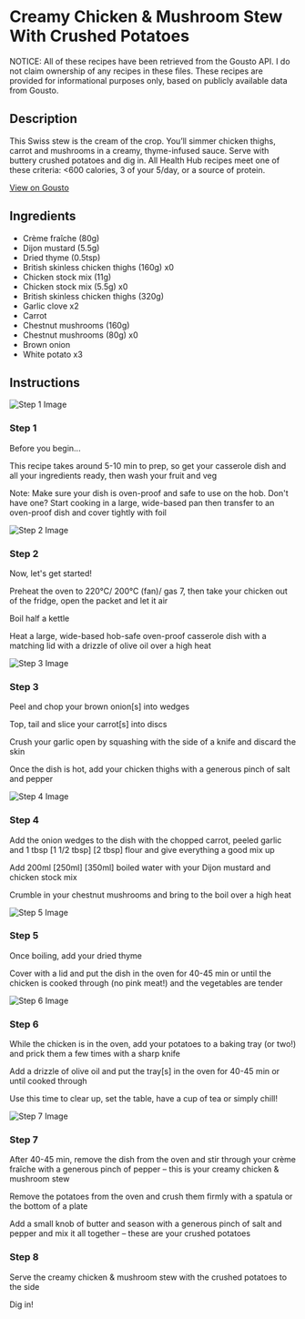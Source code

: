 # Creamy Chicken & Mushroom Stew With Crushed Potatoes

NOTICE: All of these recipes have been retrieved from the Gousto API. I do not claim ownership of any recipes in these files. These recipes are provided for informational purposes only, based on publicly available data from Gousto.

## Description

This Swiss stew is the cream of the crop. You’ll simmer chicken thighs, carrot and mushrooms in a creamy, thyme-infused sauce. Serve with buttery crushed potatoes and dig in. All Health Hub recipes meet one of these criteria: <600 calories, 3 of your 5/day, or a source of protein.

[View on Gousto](https://www.gousto.co.uk/recipes/cookbook/creamy-chicken-mushroom-stew-with-crushed-potatoes)

## Ingredients

- Crème fraîche (80g)
- Dijon mustard (5.5g)
- Dried thyme (0.5tsp)
- British skinless chicken thighs (160g) x0
- Chicken stock mix (11g)
- Chicken stock mix (5.5g) x0
- British skinless chicken thighs (320g)
- Garlic clove x2
- Carrot
- Chestnut mushrooms (160g)
- Chestnut mushrooms (80g) x0
- Brown onion
- White potato x3

## Instructions

![Step 1 Image](https://production-media.gousto.co.uk/cms/recipe-step-image/Admin-10mm-Step-1-1732007995654-x200.jpg)

### Step 1

Before you begin...

This recipe takes around 5-10 min to prep, so get your casserole dish and all your ingredients ready, then wash your fruit and veg

Note: Make sure your dish is oven-proof and safe to use on the hob. Don't have one? Start cooking in a large, wide-based pan then transfer to an oven-proof dish and cover tightly with foil

![Step 2 Image](https://production-media.gousto.co.uk/cms/recipe-step-image/step-2-1688741377678-x200.jpg)

### Step 2

Now, let's get started!

Preheat the oven to 220°C/ 200°C (fan)/ gas 7, then take your chicken out of the fridge, open the packet and let it air

Boil half a kettle

Heat a large, wide-based hob-safe oven-proof casserole dish with a matching lid with a drizzle of olive oil over a high heat

![Step 3 Image](https://production-media.gousto.co.uk/cms/recipe-step-image/step-3-1688741394090-x200.jpg)

### Step 3

Peel and chop your brown onion[s] into wedges

Top, tail and slice your carrot[s] into discs

Crush your garlic open by squashing with the side of a knife and discard the skin

Once the dish is hot, add your chicken thighs with a generous pinch of salt and pepper

![Step 4 Image](https://production-media.gousto.co.uk/cms/recipe-step-image/step-4-1688741385397-x200.jpg)

### Step 4

Add the onion wedges to the dish with the chopped carrot, peeled garlic and 1 tbsp<span class="text-purple"> [1 1/2 tbsp]</span> <span class="text-danger">[2 tbsp] </span>flour and give everything a good mix up

Add 200ml<span class="text-purple"> [250ml] </span><span class="text-danger">[350ml] </span>boiled water with your Dijon mustard and chicken stock mix

Crumble in your chestnut mushrooms and bring to the boil over a high heat

![Step 5 Image](https://production-media.gousto.co.uk/cms/recipe-step-image/step-5-1688741397458-x200.jpg)

### Step 5

Once boiling, add your dried thyme

Cover with a lid and put the dish in the oven for 40-45 min or until the chicken is cooked through (no pink meat!) and the vegetables are tender

![Step 6 Image](https://production-media.gousto.co.uk/cms/recipe-step-image/step-6-1688741400852-x200.jpg)

### Step 6

While the chicken is in the oven, add your potatoes to a baking tray (or two!) and prick them a few times with a sharp knife

Add a drizzle of olive oil and put the tray[s] in the oven for 40-45 min or until cooked through

Use this time to clear up, set the table, have a cup of tea or simply chill!

![Step 7 Image](https://production-media.gousto.co.uk/cms/recipe-step-image/step-7-1688741404729-x200.jpg)

### Step 7

After 40-45 min, remove the dish from the oven and stir through your crème fraîche with a generous pinch of pepper – this is your creamy chicken & mushroom stew

Remove the potatoes from the oven and crush them firmly with a spatula or the bottom of a plate

Add a small knob of butter and season with a generous pinch of salt and pepper and mix it all together – these are your crushed potatoes

### Step 8

Serve the creamy chicken & mushroom stew with the crushed potatoes to the side

Dig in!

